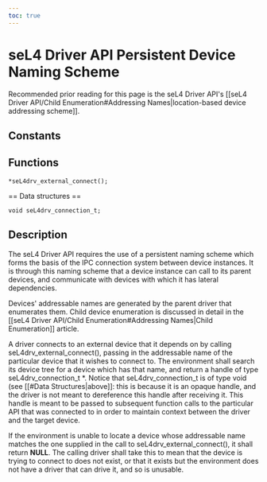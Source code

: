 ```yaml
---
toc: true
---
```


# seL4 Driver API Persistent Device Naming Scheme


Recommended prior reading for this page is the seL4 Driver API's
[[seL4 Driver API/Child Enumeration\#Addressing Names|location-based
device addressing scheme]].

## Constants


## Functions
``` seL4drv_connection_t
*seL4drv_external_connect();
```
== Data structures ==
``` typedef
void seL4drv_connection_t;
```

## Description


The seL4 Driver API requires the use of a persistent naming scheme which
forms the basis of the IPC connection system between device instances.
It is through this naming scheme that a device instance can call to its
parent devices, and communicate with devices with which it has lateral
dependencies.

Devices' addressable names are generated by the parent driver that
enumerates them. Child device enumeration is discussed in detail in the
[[seL4 Driver API/Child Enumeration\#Addressing Names|Child
Enumeration]] article.

A driver connects to an external device that it depends on by calling
seL4drv_external_connect(), passing in the addressable name of the
particular device that it wishes to connect to. The environment shall
search its device tree for a device which has that name, and return a
handle of type seL4drv_connection_t *. Notice that
seL4drv_connection_t is of type void (see [[\#Data
Structures|above]]: this is because it is an opaque handle, and the
driver is not meant to dereference this handle after receiving it. This
handle is meant to be passed to subsequent function calls to the
particular API that was connected to in order to maintain context
between the driver and the target device.

If the environment is unable to locate a device whose addressable name
matches the one supplied in the call to seL4drv_external_connect(), it
shall return **NULL**. The calling driver shall take this to mean that
the device is trying to connect to does not exist, or that it exists but
the environment does not have a driver that can drive it, and so is
unusable.
